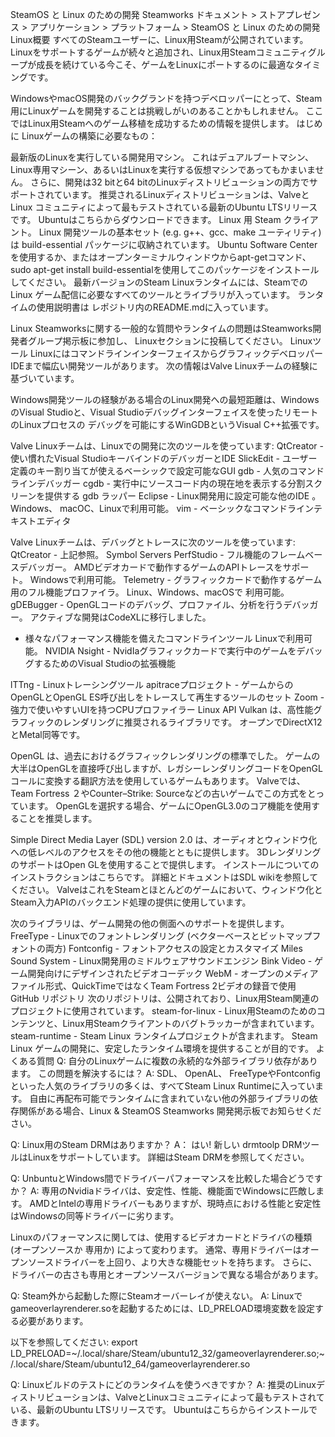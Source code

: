 SteamOS と Linux のための開発
Steamworks ドキュメント > ストアプレゼンス > アプリケーション > プラットフォーム > SteamOS と Linux のための開発
Linux概要
すべてのSteamユーザーに、Linux用Steamが公開されています。 Linuxをサポートするゲームが続々と追加され、Linux用Steamコミュニティグループが成長を続けている今こそ、ゲームをLinuxにポートするのに最適なタイミングです。

WindowsやmacOS開発のバックグランドを持つデベロッパーにとって、Steam用にLinuxゲームを開発することは挑戦しがいのあることかもしれません。 ここではLinux用Steamへのゲーム移植を成功するための情報を提供します。
はじめに
Linuxゲームの構築に必要なもの：

最新版のLinuxを実行している開発用マシン。 これはデュアルブートマシン、Linux専用マシーン、あるいはLinuxを実行する仮想マシンであってもかまいません。 さらに、開発は32 bitと64 bitのLinuxディストリビューションの両方でサポートされています。 推奨されるLinuxディストリビューションは、ValveとLinux コミュニティによって最もテストされている最新のUbuntu LTSリリースです。 Ubuntuはこちらからダウンロードできます。
Linux 用 Steam クライアント。
Linux 開発ツールの基本セット (e.g. g++、gcc、make ユーティリティ) は build-essential パッケージに収納されています。 Ubuntu Software Centerを使用するか、またはオープンターミナルウィンドウからapt-getコマンド、sudo apt-get install build-essentialを使用してこのパッケージをインストールしてください。
最新バージョンのSteam Linuxランタイムには、SteamでのLinux ゲーム配信に必要なすべてのツールとライブラリが入っています。 ランタイムの使用説明書は レポジトリ内のREADME.mdに入っています。

Linux Steamworksに関する一般的な質問やランタイムの問題はSteamworks開発者グループ掲示板に参加し、 Linuxセクションに投稿してください。
Linuxツール
LinuxにはコマンドラインインターフェイスからグラフィックデベロッパーIDEまで幅広い開発ツールがあります。 次の情報はValve Linuxチームの経験に基づいています。

Windows開発ツールの経験がある場合のLinux開発への最短距離は、WindowsのVisual Studioと、Visual Studioデバッグインターフェイスを使ったリモートのLinuxプロセスの デバッグを可能にするWinGDBというVisual C++拡張です。

Valve Linuxチームは、Linuxでの開発に次のツールを使っています:
QtCreator - 使い慣れたVisual StudioキーバインドのデバッガーとIDE
SlickEdit - ユーザー定義のキー割り当てが使えるベーシックで設定可能なGUI
gdb - 人気のコマンドラインデバッガー
cgdb - 実行中にソースコード内の現在地を表示する分割スクリーンを提供する gdb ラッパー 
Eclipse - Linux開発用に設定可能な他のIDE 。 Windows、
macOC、Linuxで利用可能。
vim - ベーシックなコマンドラインテキストエディタ

Valve Linuxチームは、デバッグとトレースに次のツールを使っています:
QtCreator - 上記参照。
Symbol Servers
PerfStudio - フル機能のフレームベースデバッガー。
AMDビデオカードで動作するゲームのAPIトレースをサポート。 Windowsで利用可能。
Telemetry - グラフィックカードで動作するゲーム用のフル機能プロファイラ。 Linux、Windows、macOSで
利用可能。
gDEBugger - OpenGLコードのデバッグ、プロファイル、分析を行うデバッガー。 アクティブな開発はCodeXLに移行しました。

- 様々なパフォーマンス機能を備えたコマンドラインツール Linuxで利用可能。
NVIDIA Nsight - NvidIaグラフィックカードで実行中のゲームをデバッグするためのVisual Studioの拡張機能

lTTng - Linuxトレーシングツール
apitraceプロジェクト - ゲームからのOpenGLとOpenGL ES呼び出しをトレースして再生するツールのセット
Zoom - 強力で使いやすいUIを持つCPUプロファイラー
Linux API
Vulkan は、高性能グラフィックのレンダリングに推奨されるライブラリです。 オープンでDirectX12とMetal同等です。

OpenGL は、過去におけるグラフィックレンダリングの標準でした。 ゲームの大半はOpenGLを直接呼び出しますが、レガシーレンダリングコードをOpenGLコールに変換する翻訳方法を使用しているゲームもあります。 Valveでは、Team Fortress ２やCounter–Strike: Sourceなどの古いゲームでこの方式をとっています。 OpenGLを選択する場合、ゲームにOpenGL3.0のコア機能を使用することを推奨します。

Simple Direct Media Layer (SDL) version 2.0 は、オーディオとウィンドウ化への低レベルのアクセスをその他の機能とともに提供します。 3DレンダリングのサポートはOpen GLを使用することで提供します。 インストールについてのインストラクションはこちらです。 詳細とドキュメントはSDL wikiを参照してください。 ValveはこれをSteamとほとんどのゲームにおいて、ウィンドウ化と Steam入力APIのバックエンド処理の提供に使用しています。

次のライブラリは、ゲーム開発の他の側面へのサポートを提供します。
FreeType - Linuxでのフォントレンダリング (ベクターベースとビットマップフォントの両方) 
Fontconfig - フォントアクセスの設定とカスタマイズ
Miles Sound System - Linux開発用のミドルウェアサウンドエンジン
Bink Video - ゲーム開発向けにデザインされたビデオコーデック
WebM - オープンのメディアファイル形式、QuickTimeではなくTeam Fortress 2ビデオの録音で使用
GitHub リポジトリ
次のリポジトリは、公開されており、Linux用Steam関連のプロジェクトに使用されています。
steam-for-linux - Linux用Steamのためのコンテンツと、Linux用Steamクライアントのバグトラッカーが含まれています。
steam-runtime - Steam Linux ランタイムプロジェクトが含まれます。 Steam Linux ゲームの開発に、安定したランタイム環境を提供することが目的です。
よくある質問
Q: 自分のLinuxゲームに複数の永続的な外部ライブラリ依存があります。 この問題を解決するには？
A: SDL、 OpenAL、 FreeTypeやFontconfigといった人気のライブラリの多くは、すべてSteam Linux Runtimeに入っています。 自由に再配布可能でランタイムに含まれていない他の外部ライブラリの依存関係がある場合、Linux & SteamOS Steamworks 開発掲示板でお知らせください。

Q: Linux用のSteam DRMはありますか？
A： はい! 新しい drmtoolp DRMツールはLinuxをサポートしています。 詳細はSteam DRMを参照してください。

Q: UnbuntuとWindows間でドライバーパフォーマンスを比較した場合どうですか？
A: 専用のNvidiaドライバは、安定性、性能、機能面でWindowsに匹敵します。 AMDとIntelの専用ドライバーもありますが、現時点における性能と安定性はWindowsの同等ドライバーに劣ります。

Linuxのパフォーマンスに関しては、使用するビデオカードとドライバの種類 (オープンソースか 専用か) によって変わります。 通常、専用ドライバーはオープンソースドライバーを上回り、より大きな機能セットを持ちます。 さらに、ドライバーの古さも専用とオープンソースバージョンで異なる場合があります。

Q: Steam外から起動した際にSteamオーバーレイが使えない。
A: Linuxでgameoverlayrenderer.soを起動するためには、LD_PRELOAD環境変数を設定する必要があります。

以下を参照してください:
export LD_PRELOAD=~/.local/share/Steam/ubuntu12_32/gameoverlayrenderer.so;~/.local/share/Steam/ubuntu12_64/gameoverlayrenderer.so

Q: Linuxビルドのテストにどのランタイムを使うべきですか？
A: 推奨のLinuxディストリビューションは、ValveとLinuxコミュニティによって最もテストされている、最新のUbuntu LTSリリースです。 Ubuntuはこちらからインストールできます。